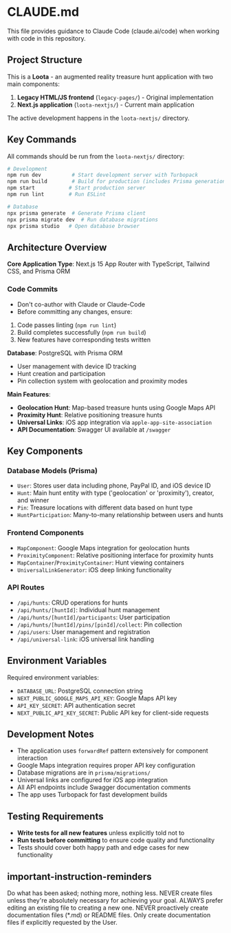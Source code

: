 # CLAUDE.md

This file provides guidance to Claude Code (claude.ai/code) when working with code in this repository.

## Project Structure

This is a **Loota** - an augmented reality treasure hunt application with two main components:

1. **Legacy HTML/JS frontend** (`legacy-pages/`) - Original implementation
2. **Next.js application** (`loota-nextjs/`) - Current main application

The active development happens in the `loota-nextjs/` directory.

## Key Commands

All commands should be run from the `loota-nextjs/` directory:

```bash
# Development
npm run dev          # Start development server with Turbopack
npm run build        # Build for production (includes Prisma generation)
npm start           # Start production server
npm run lint        # Run ESLint

# Database
npx prisma generate  # Generate Prisma client
npx prisma migrate dev  # Run database migrations
npx prisma studio   # Open database browser
```

## Architecture Overview

**Core Application Type**: Next.js 15 App Router with TypeScript, Tailwind CSS, and Prisma ORM

### Code Commits

- Don't co-author with Claude or Claude-Code
- Before committing any changes, ensure:

1. Code passes linting (`npm run lint`)
2. Build completes successfully (`npm run build`)
3. New features have corresponding tests written

**Database**: PostgreSQL with Prisma ORM

- User management with device ID tracking
- Hunt creation and participation
- Pin collection system with geolocation and proximity modes

**Main Features**:

- **Geolocation Hunt**: Map-based treasure hunts using Google Maps API
- **Proximity Hunt**: Relative positioning treasure hunts
- **Universal Links**: iOS app integration via `apple-app-site-association`
- **API Documentation**: Swagger UI available at `/swagger`

## Key Components

### Database Models (Prisma)

- `User`: Stores user data including phone, PayPal ID, and iOS device ID
- `Hunt`: Main hunt entity with type ('geolocation' or 'proximity'), creator, and winner
- `Pin`: Treasure locations with different data based on hunt type
- `HuntParticipation`: Many-to-many relationship between users and hunts

### Frontend Components

- `MapComponent`: Google Maps integration for geolocation hunts
- `ProximityComponent`: Relative positioning interface for proximity hunts
- `MapContainer`/`ProximityContainer`: Hunt viewing containers
- `UniversalLinkGenerator`: iOS deep linking functionality

### API Routes

- `/api/hunts`: CRUD operations for hunts
- `/api/hunts/[huntId]`: Individual hunt management
- `/api/hunts/[huntId]/participants`: User participation
- `/api/hunts/[huntId]/pins/[pinId]/collect`: Pin collection
- `/api/users`: User management and registration
- `/api/universal-link`: iOS universal link handling

## Environment Variables

Required environment variables:

- `DATABASE_URL`: PostgreSQL connection string
- `NEXT_PUBLIC_GOOGLE_MAPS_API_KEY`: Google Maps API key
- `API_KEY_SECRET`: API authentication secret
- `NEXT_PUBLIC_API_KEY_SECRET`: Public API key for client-side requests

## Development Notes

- The application uses `forwardRef` pattern extensively for component interaction
- Google Maps integration requires proper API key configuration
- Database migrations are in `prisma/migrations/`
- Universal links are configured for iOS app integration
- All API endpoints include Swagger documentation comments
- The app uses Turbopack for fast development builds

## Testing Requirements

- **Write tests for all new features** unless explicitly told not to
- **Run tests before committing** to ensure code quality and functionality
- Tests should cover both happy path and edge cases for new functionality

## important-instruction-reminders

Do what has been asked; nothing more, nothing less.
NEVER create files unless they're absolutely necessary for achieving your goal.
ALWAYS prefer editing an existing file to creating a new one.
NEVER proactively create documentation files (\*.md) or README files. Only create documentation files if explicitly requested by the User.
